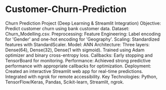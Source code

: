 # Customer-Churn-Prediction

Churn Prediction Project (Deep Learning & Streamlit Integration)
Objective: Predict customer churn using bank customer data.
Dataset: Churn_Modelling.csv.
Preprocessing:
Feature Engineering: Label encoding for 'Gender' and one-hot encoding for 'Geography'.
Scaling: Standardized features with StandardScaler.
Model:
ANN Architecture:
Three layers: Dense(64), Dense(32), Dense(1 with sigmoid).
Trained using Adam optimizer and binary cross-entropy loss.
Callbacks: Early stopping and TensorBoard for monitoring.
Performance:
Achieved strong predictive performance with appropriate callbacks for optimization.
Deployment:
Created an interactive Streamlit web app for real-time predictions.
Integrated with ngrok for remote accessibility.
Key Technologies: Python, TensorFlow/Keras, Pandas, Scikit-learn, Streamlit, ngrok.
